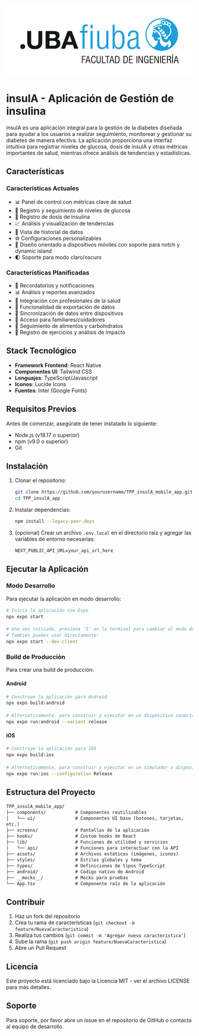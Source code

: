 <div align="center">
  <img src="assets\logo-fiuba.png" alt="Logo FIUBA" width="800"/>
</div>

# insulA - Aplicación de Gestión de insulina


insulA es una aplicación integral para la gestión de la diabetes diseñada para ayudar a los usuarios a realizar seguimiento, monitorear y gestionar su diabetes de manera efectiva. La aplicación proporciona una interfaz intuitiva para registrar niveles de glucosa, dosis de insulA y otras métricas importantes de salud, mientras ofrece análisis de tendencias y estadísticas.

## Características

### Características Actuales
- 📊 Panel de control con métricas clave de salud
- 📝 Registro y seguimiento de niveles de glucosa
- 💉 Registro de dosis de insulina
- 📈 Análisis y visualización de tendencias
- 📅 Vista de historial de datos
- ⚙️ Configuraciones personalizables
- 📱 Diseño orientado a dispositivos móviles con soporte para notch y dynamic island
- 🌓 Soporte para modo claro/oscuro

### Características Planificadas
- 🔔 Recordatorios y notificaciones
- 📊 Análisis y reportes avanzados
- 🤝 Integración con profesionales de la salud
- 📱 Funcionalidad de exportación de datos
- 🔄 Sincronización de datos entre dispositivos
- 👥 Acceso para familiares/cuidadores
- 🍎 Seguimiento de alimentos y carbohidratos
- 💪 Registro de ejercicios y análisis de impacto

## Stack Tecnológico

- **Framework Frontend**: React Native
- **Componentes UI**: Tailwind CSS 
- **Lenguajes**: TypeScript/Javascript
- **Iconos**: Lucide Icons
- **Fuentes**: Inter (Google Fonts)

## Requisitos Previos

Antes de comenzar, asegúrate de tener instalado lo siguiente:
- Node.js (v18.17 o superior)
- npm (v9.0 o superior)
- Git

## Instalación

1. Clonar el repositorio:
   ```bash
   git clone https://github.com/yourusername/TPP_insulA_mobile_app.git
   cd TPP_insulA_app
   ```

2. Instalar dependencias:
   ```bash
   npm install --legacy-peer-deps
   ```

3. (opcional) Crear un archivo `.env.local` en el directorio raíz y agregar las variables de entorno necesarias:
   ```env
   NEXT_PUBLIC_API_URL=your_api_url_here
   ```

## Ejecutar la Aplicación

### Modo Desarrollo
Para ejecutar la aplicación en modo desarrollo:
```bash
# Inicia la aplicación con Expo
npx expo start

# Una vez iniciado, presiona 'S' en la terminal para cambiar al modo de desarrollo
# También puedes usar directamente:
npx expo start --dev-client
```

### Build de Producción
Para crear una build de producción:

#### Android
```bash
# Construye la aplicación para Android
npx expo build:android

# Alternativamente, para construir y ejecutar en un dispositivo conectado:
npx expo run:android --variant release
```

#### iOS
```bash
# Construye la aplicación para iOS
npx expo build:ios

# Alternativamente, para construir y ejecutar en un simulador o dispositivo:
npx expo run:ios --configuration Release
```

## Estructura del Proyecto

```
TPP_insulA_mobile_app/
├── components/           # Componentes reutilizables
│   └── ui/               # Componentes UI base (botones, tarjetas, etc.)
├── screens/              # Pantallas de la aplicación
├── hooks/                # Custom hooks de React
├── lib/                  # Funciones de utilidad y servicios
│   └── api/              # Funciones para interactuar con la API
├── assets/               # Archivos estáticos (imágenes, iconos)
├── styles/               # Estilos globales y tema
├── types/                # Definiciones de tipos TypeScript
├── android/              # Código nativo de Android
├── __mocks__/            # Mocks para pruebas
└── App.tsx               # Componente raíz de la aplicación
```

## Contribuir

1. Haz un fork del repositorio
2. Crea tu rama de características (`git checkout -b feature/NuevaCaracteristica`)
3. Realiza tus cambios (`git commit -m 'Agregar nueva característica'`)
4. Sube la rama (`git push origin feature/NuevaCaracteristica`)
5. Abre un Pull Request

## Licencia

Este proyecto está licenciado bajo la Licencia MIT - ver el archivo LICENSE para más detalles.

## Soporte

Para soporte, por favor abre un issue en el repositorio de GitHub o contacta al equipo de desarrollo.

